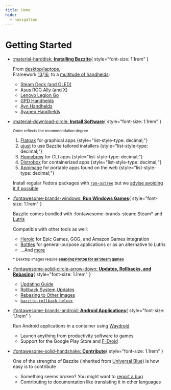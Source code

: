 ```yaml
---
title: Home
hide:
  - navigation
---
```


# Getting Started

<div class="grid cards _bz" markdown>

- [:material-harddisk: **Installing Bazzite**](General/Installation_Guide/index.md){ style="font-size: 1.1rem" }

  From [desktop/laptops][install_pc_laptop], <br>Framework [13][frame_13]/[16][frame_16], to a [multitude of handhelds][install_handheld]:

  - [Steam Deck (and OLED)][deck]
  - [Asus ROG Ally (and X)][ally]
  - [Lenovo Legion Go][legion_go]
  - [GPD Handhelds][gpd]
  - [Ayn Handhelds][ayn]
  - [Ayaneo Handhelds][ayaneo]

- [:material-download-circle: **Install Software**][installing_software]{ style="font-size: 1.1rem" }

  <small>Order reflects the recommendation degree</small>

  1. [Flatpak][flatpak] for graphical apps
     {style="list-style-type: decimal;"}
  2. [ujust][ujust] to use Bazzite tailored installers
     {style="list-style-type: decimal;"}
  3. [Homebrew][homebrew] for CLI apps
     {style="list-style-type: decimal;"}
  4. [Distrobox][distrobox] for containerized apps
     {style="list-style-type: decimal;"}
  5. [Appimage][appimage] for portable apps found on the web
     {style="list-style-type: decimal;"}

  Install regular Fedora packages with [`rpm-ostree`][rpm-ostree] but we [advise avoiding it if possible][rpm-ostree_caveats]

- [:fontawesome-brands-windows: **Run Windows Games**][run_win_game]{ style="font-size: 1.1rem" }

  Bazzite comes bundled with :fontawesome-brands-steam: Steam\* and [Lutris](Gaming/Game_Launchers.md#lutris-setup)

  Compatible with other tools as well:

  - [Heroic](https://heroicgameslauncher.com/) for Epic Games, GOG, and Amazon Games integration
  - [Bottles](https://usebottles.com/) for general-purpose applications or as an alternative to Lutris
  - ...And [more][run_win_game]

  <small>\* Desktop images require [**enabling Proton for all Steam games**][enable_proton]</small>

- [:fontawesome-solid-circle-arrow-down: **Updates, Rollbacks, and Rebasing**][updateindex]{ style="font-size: 1.1rem" }

  - [Updating Guide][updates]
  - [Rollback System Updates][rollbacks]
  - [Rebasing to Other Images][rebasing]
  - [`bazzite-rollback-helper`][rollback-helper]

- [:fontawesome-brands-android: **Android Applications**][waydroid]{ style="font-size: 1.1rem" }

  Run Android applications in a container using [Waydroid](https://waydro.id/)

  - Launch anything from productivity software to games
  - Support for the Google Play Store and [F-Droid](https://f-droid.org/)

- [:fontawesome-solid-handshake: **Contribute**][contrib]{ style="font-size: 1.1rem" }

  One of the strengths of Bazzite (inherited from [Universal Blue](https://universal-blue.org/)) is how easy is to contribute

  - Something seems broken? You might want to [report a bug](General/reporting_bugs.md)
  - Contributing to documentation like translating it in other languages

</div>

[install_pc_laptop]: General/Installation_Guide/Installing_Bazzite_for_Desktop_or_Laptop_Hardware.md
[install_handheld]: General/Installation_Guide/Installing_Bazzite_for_Handheld_PCs.md
[deck]: General/Installation_Guide/Installing_Bazzite_for_Steam_Deck.md
[frame_13]: General/Installation_Guide/Installing_Bazzite_Framework_Laptop_13.md
[frame_16]: General/Installation_Guide/Installing_Bazzite_for_Framework_Laptop_16.md
[htpc]: General/Installation_Guide/Installing_Bazzite_for_HTPC_Setups.md
[ally]: Handheld_and_HTPC_edition/Handheld_Wiki/ASUS_ROG_Ally.md
[legion_go]: Handheld_and_HTPC_edition/Handheld_Wiki/Lenovo_Legion_Go.md
[ayn]: Handheld_and_HTPC_edition/Handheld_Wiki/Ayn_Handhelds.md
[gpd]: Handheld_and_HTPC_edition/Handheld_Wiki/GPD_Handhelds.md
[ayaneo]: Handheld_and_HTPC_edition/Handheld_Wiki/Ayaneo_Handhelds.md
[run_win_game]: Installing_and_Managing_Software/index.md#how-do-i-run-windows-applications
[enable_proton]: Gaming/Game_Launchers.md#enabling-proton-for-all-steam-games
[flatpak]: Installing_and_Managing_Software/Flatpak.md
[ujust]: Installing_and_Managing_Software/ujust.md
[rpm-ostree]: Installing_and_Managing_Software/rpm-ostree.md
[distrobox]: Installing_and_Managing_Software/Distrobox.md
[installing_software]: Installing_and_Managing_Software/index.md
[contrib]: Advanced/contributing.md
[homebrew]: Installing_and_Managing_Software/Homebrew.md
[rpm-ostree_caveats]: Installing_and_Managing_Software/rpm-ostree.md#major-caveats-using-rpm-ostree
[steam_game_mode]: Handheld_and_HTPC_edition/Steam_Gaming_Mode.md#what-is-steam-gaming-mode
[appimage]: Installing_and_Managing_Software/AppImage.md
[updateindex]: Installing_and_Managing_Software/Updates_Rollbacks_and_Rebasing/index.md/
[updates]: Installing_and_Managing_Software/Updates_Rollbacks_and_Rebasing/updating_guide.md/
[rollbacks]: Installing_and_Managing_Software/Updates_Rollbacks_and_Rebasing/rolling_back_system_updates.md/
[rebasing]: Installing_and_Managing_Software/Updates_Rollbacks_and_Rebasing/rebase_guide.md/
[rollback-helper]: Installing_and_Managing_Software/Updates_Rollbacks_and_Rebasing/bazzite_rollback_helper.md/
[waydroid]: Installing_and_Managing_Software/Waydroid_Setup_Guide.md
